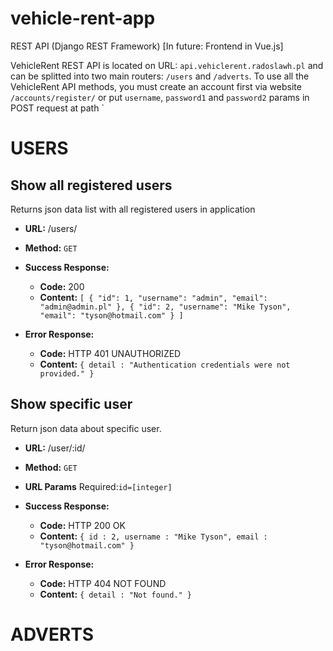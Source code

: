 # vehicle-rent-app
REST API (Django REST Framework) [In future: Frontend in Vue.js]

VehicleRent REST API is located on URL: `api.vehiclerent.radoslawh.pl` and can be splitted into two main routers: `/users` and `/adverts`.
To use all the VehicleRent API methods, you must create an account first via website `/accounts/register/` or put `username`, `password1` and `password2` params in 
POST request at path `

# **USERS**

Show all registered users
----
Returns json data list with all registered users in application

* **URL:**
  /users/

* **Method:**
  `GET`
 
* **Success Response:**
  * **Code:** 200 <br />
  * **Content:** `[
        {
            "id": 1,
            "username": "admin",
            "email": "admin@admin.pl"
        },
        {
            "id": 2,
            "username": "Mike Tyson",
            "email": "tyson@hotmail.com"
        }
    ]`
 
* **Error Response:**
  * **Code:** HTTP 401 UNAUTHORIZED <br />
  * **Content:** `{ detail : "Authentication credentials were not provided." }`
    
Show specific user
----
Return json data about specific user.

* **URL:**
  /user/:id/

* **Method:**
  `GET`
  
*  **URL Params**
   Required:`id=[integer]`
 
* **Success Response:**
  * **Code:** HTTP 200 OK <br />
  * **Content:** `{ id : 2, username : "Mike Tyson", email : "tyson@hotmail.com" }`
 
* **Error Response:**
  * **Code:** HTTP 404 NOT FOUND <br />
  * **Content:** `{ detail : "Not found." }`
  
# **ADVERTS**


